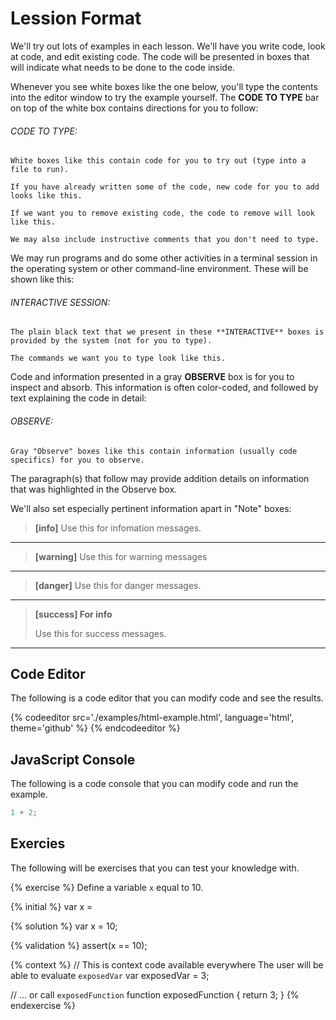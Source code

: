 
# Lession Format
We'll try out lots of examples in each lesson. We'll have you write code, look at code, and edit existing code. The code will be presented in boxes that will indicate what needs to be done to the code inside.

Whenever you see white boxes like the one below, you'll type the contents into the editor window to try the example yourself. The **CODE TO TYPE** bar on top of the white box contains directions for you to follow:

###### CODE TO TYPE:

```
White boxes like this contain code for you to try out (type into a file to run).

If you have already written some of the code, new code for you to add looks like this.

If we want you to remove existing code, the code to remove will look like this.

We may also include instructive comments that you don't need to type.
```

We may run programs and do some other activities in a terminal session in the operating system or other command-line environment. These will be shown like this:


###### INTERACTIVE SESSION:

```
The plain black text that we present in these **INTERACTIVE** boxes is
provided by the system (not for you to type).

The commands we want you to type look like this.
```

Code and information presented in a gray **OBSERVE** box is for you to inspect and absorb. This information is often color-coded, and followed by text explaining the code in detail:

###### OBSERVE:

```
Gray "Observe" boxes like this contain information (usually code specifics) for you to observe.
```

The paragraph(s) that follow may provide addition details on information that was highlighted in the Observe box.

We'll also set especially pertinent information apart in "Note" boxes:



> **[info]** Use this for infomation messages.

---


> **[warning]** Use this for warning messages

---

> **[danger]** Use this for danger messages.

---

> **[success] For info**
>
> Use this for success messages.

---

## Code Editor
The following is a code editor that you can modify code and see the results.

{% codeeditor   src='./examples/html-example.html',
                language='html', theme='github' %}
{% endcodeeditor %}


## JavaScript Console
The following is a code console that you can modify code and run the example.

<!-- js-console -->
```js
1 + 2;
```



## Exercies
The following will be exercises that you can test your knowledge with.

{% exercise %}
Define a variable `x` equal to 10.

{% initial %}
var x =

{% solution %}
var x = 10;

{% validation %}
assert(x == 10);

{% context %}
// This is context code available everywhere The user will be able to evaluate `exposedVar`
var exposedVar = 3;

// ... or call `exposedFunction`
function exposedFunction {
    return 3;
}
{% endexercise %}
